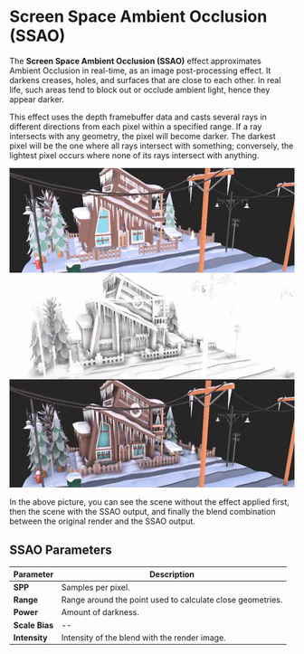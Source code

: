 # Screen Space Ambient Occlusion (SSAO)

The **Screen Space Ambient Occlusion (SSAO)** effect approximates Ambient Occlusion in real-time, as an image post-processing effect. It darkens creases, holes, and surfaces that are close to each other. In real life, such areas tend to block out or occlude ambient light, hence they appear darker.

This effect uses the depth framebuffer data and casts several rays in different directions from each pixel within a specified range. If a ray intersects with any geometry, the pixel will become darker. The darkest pixel will be the one where all rays intersect with something; conversely, the lightest pixel occurs where none of its rays intersect with anything.

![SSAO](images/SSAO.jpg)

In the above picture, you can see the scene without the effect applied first, then the scene with the SSAO output, and finally the blend combination between the original render and the SSAO output.

## SSAO Parameters

| Parameter    | Description                                          |
|--------------|------------------------------------------------------|
| **SPP**      | Samples per pixel.                                   |
| **Range**    | Range around the point used to calculate close geometries. |
| **Power**    | Amount of darkness.                                  |
| **Scale Bias** | --                                                 |
| **Intensity**| Intensity of the blend with the render image.        |